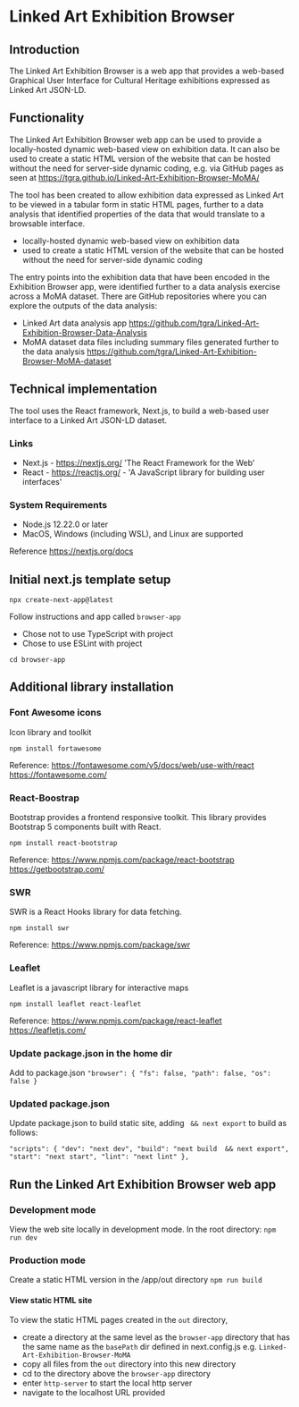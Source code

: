 # Linked Art Exhibition Browser


## Introduction
The Linked Art Exhibition Browser is a web app that provides a web-based Graphical User Interface for Cultural Heritage exhibitions expressed as Linked Art JSON-LD.

## Functionality
The Linked Art Exhibition Browser web app can be used to provide a locally-hosted dynamic web-based view on exhibition data. It can also be used to create a static HTML version of the website that can be hosted without the need for server-side dynamic coding, e.g. via GitHub pages as seen at https://tgra.github.io/Linked-Art-Exhibition-Browser-MoMA/

The tool has been created to allow exhibition data expressed as Linked Art to be viewed in a tabular form in static HTML pages, further to a data analysis that identified properties of the data that would translate to a browsable interface.

- locally-hosted dynamic web-based view on exhibition data
- used to create a static HTML version of the website that can be hosted without the need for server-side dynamic coding

The entry points into the exhibition data that have been encoded in the Exhibition Browser app, were identified further to a data analysis exercise across a MoMA dataset. There are GitHub repositories where you can explore the outputs of the data analysis:
- Linked Art data analysis app https://github.com/tgra/Linked-Art-Exhibition-Browser-Data-Analysis
- MoMA dataset data files including summary files generated further to the data analysis  https://github.com/tgra/Linked-Art-Exhibition-Browser-MoMA-dataset


## Technical implementation
The tool uses the React framework, Next.js, to build a web-based user interface to a Linked Art JSON-LD dataset.


### Links
- Next.js - https://nextjs.org/  'The React Framework for the Web'
- React - https://reactjs.org/ - 'A JavaScript library for building user interfaces'


### System Requirements

- Node.js 12.22.0 or later
- MacOS, Windows (including WSL), and Linux are supported

Reference https://nextjs.org/docs

## Initial next.js template setup

`npx create-next-app@latest`

Follow instructions and app called `browser-app`

- Chose not to use TypeScript with project
- Chose to use ESLint with project

`cd browser-app`

## Additional library installation

### Font Awesome icons

Icon library and toolkit

`npm install fortawesome`

Reference: 
https://fontawesome.com/v5/docs/web/use-with/react
https://fontawesome.com/

### React-Boostrap
Bootstrap provides a frontend responsive toolkit. This library provides Bootstrap 5 components built with React.

`npm install react-bootstrap`

Reference:
https://www.npmjs.com/package/react-bootstrap
https://getbootstrap.com/

### SWR
SWR is a React Hooks library for data fetching.

`npm install swr`

Reference:
https://www.npmjs.com/package/swr

### Leaflet
Leaflet is a javascript library for interactive maps

`npm install leaflet react-leaflet`

Reference:
https://www.npmjs.com/package/react-leaflet
https://leafletjs.com/ 


### Update package.json in the home dir

Add to package.json
`"browser": {
  "fs": false,
  "path": false,
  "os": false
}`




### Updated package.json

Update package.json to build static site, adding ` && next export` to build as follows:

`"scripts": {
    "dev": "next dev",
    "build": "next build  && next export",
    "start": "next start",
    "lint": "next lint"
  },`

## Run the Linked Art Exhibition Browser web app

### Development mode
View the web site locally in development mode. In the root directory:
`npm run dev`

### Production mode 
Create a static HTML version in the /app/out directory
`npm run build`

####  View static HTML site
To view the static HTML pages created in the `out` directory, 

- create a directory at the same level as the `browser-app` directory that has the same name as the `basePath` dir defined in next.config.js e.g. `Linked-Art-Exhibition-Browser-MoMA`
- copy all files from the `out` directory into this new directory
- cd to the directory above the `browser-app` directory
- enter `http-server` to start the local http server
- navigate to the localhost URL provided





